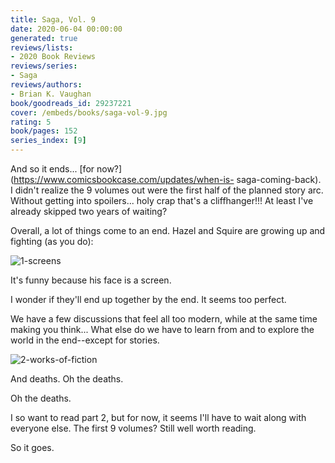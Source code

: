 ```yaml
---
title: Saga, Vol. 9
date: 2020-06-04 00:00:00
generated: true
reviews/lists:
- 2020 Book Reviews
reviews/series:
- Saga
reviews/authors:
- Brian K. Vaughan
book/goodreads_id: 29237221
cover: /embeds/books/saga-vol-9.jpg
rating: 5
book/pages: 152
series_index: [9]
---
```

And so it ends... [for now?](https://www.comicsbookcase.com/updates/when-is- saga-coming-back). I didn't realize the 9 volumes out were the first half of the planned story arc. Without getting into spoilers... holy crap that's a cliffhanger!!! At least I've already skipped two years of waiting?  

Overall, a lot of things come to an end. Hazel and Squire are growing up and fighting (as you do):  

<!--more-->

![1-screens](/embeds/books/attachments/1-screens.png)  

It's funny because his face is a screen.  

I wonder if they'll end up together by the end. It seems too perfect.  

We have a few discussions that feel all too modern, while at the same time making you think... What else do we have to learn from and to explore the world in the end--except for stories.  

![2-works-of-fiction](/embeds/books/attachments/2-works-of-fiction.png)  

And deaths. Oh the deaths.  

Oh the deaths.  

I so want to read part 2, but for now, it seems I'll have to wait along with everyone else. The first 9 volumes? Still well worth reading.  

So it goes.